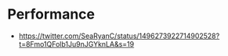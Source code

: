 # Performance

- https://twitter.com/SeaRyanC/status/1496273922714902528?t=8Fmo1QFolb1Ju9nJGYknLA&s=19
